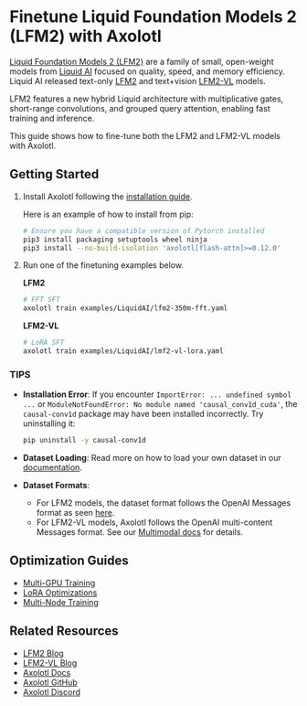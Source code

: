 # Finetune Liquid Foundation Models 2 (LFM2) with Axolotl

[Liquid Foundation Models 2 (LFM2)](https://huggingface.co/collections/LiquidAI/lfm2-686d721927015b2ad73eaa38) are a family of small, open-weight models from [Liquid AI](https://www.liquid.ai/) focused on quality, speed, and memory efficiency. Liquid AI released text-only [LFM2](https://huggingface.co/collections/LiquidAI/lfm2-686d721927015b2ad73eaa38) and text+vision [LFM2-VL](https://huggingface.co/collections/LiquidAI/lfm2-vl-68963bbc84a610f7638d5ffa) models.

LFM2 features a new hybrid Liquid architecture with multiplicative gates, short-range convolutions, and grouped query attention, enabling fast training and inference.

This guide shows how to fine-tune both the LFM2 and LFM2-VL models with Axolotl.

## Getting Started

1.  Install Axolotl following the [installation guide](https://docs.axolotl.ai/docs/installation.html).

    Here is an example of how to install from pip:
    ```bash
    # Ensure you have a compatible version of Pytorch installed
    pip3 install packaging setuptools wheel ninja
    pip3 install --no-build-isolation 'axolotl[flash-attn]>=0.12.0'
    ```

2.  Run one of the finetuning examples below.

    **LFM2**
    ```bash
    # FFT SFT
    axolotl train examples/LiquidAI/lfm2-350m-fft.yaml
    ```

    **LFM2-VL**
    ```bash
    # LoRA SFT
    axolotl train examples/LiquidAI/lmf2-vl-lora.yaml
    ```

### TIPS

- **Installation Error**: If you encounter `ImportError: ... undefined symbol ...` or `ModuleNotFoundError: No module named 'causal_conv1d_cuda'`, the `causal-conv1d` package may have been installed incorrectly. Try uninstalling it:
  ```bash
  pip uninstall -y causal-conv1d
  ```

- **Dataset Loading**: Read more on how to load your own dataset in our [documentation](https://docs.axolotl.ai/docs/dataset_loading.html).
- **Dataset Formats**:
  - For LFM2 models, the dataset format follows the OpenAI Messages format as seen [here](https://docs.axolotl.ai/docs/dataset-formats/conversation.html#chat_template).
  - For LFM2-VL models, Axolotl follows the OpenAI multi-content Messages format. See our [Multimodal docs](https://docs.axolotl.ai/docs/multimodal.html#dataset-format) for details.

## Optimization Guides

- [Multi-GPU Training](https://docs.axolotl.ai/docs/multi-gpu.html)
- [LoRA Optimizations](https://docs.axolotl.ai/docs/lora_optims.html)
- [Multi-Node Training](https://docs.axolotl.ai/docs/multi-node.html)

## Related Resources

- [LFM2 Blog](https://www.liquid.ai/blog/liquid-foundation-models-v2-our-second-series-of-generative-ai-models)
- [LFM2-VL Blog](https://www.liquid.ai/blog/lfm2-vl-efficient-vision-language-models)
- [Axolotl Docs](https://docs.axolotl.ai)
- [Axolotl GitHub](https://github.com/axolotl-ai-cloud/axolotl)
- [Axolotl Discord](https://discord.gg/7m9sfhzaf3)
